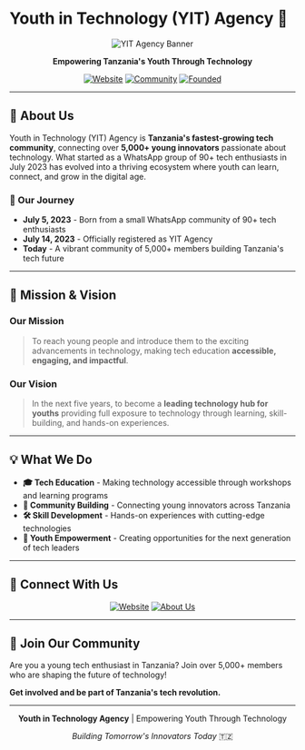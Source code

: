 # Youth in Technology (YIT) Agency 🚀

<div align="center">

![YIT Agency Banner](https://via.placeholder.com/1200x300/6366f1/ffffff?text=Youth+in+Technology+Agency)

**Empowering Tanzania's Youth Through Technology**

[![Website](https://img.shields.io/badge/Website-yit--agency.com-6366f1?style=for-the-badge)](https://yit-agency.com)
[![Community](https://img.shields.io/badge/Community-5000%2B%20Members-10b981?style=for-the-badge)](#)
[![Founded](https://img.shields.io/badge/Founded-July%202023-f59e0b?style=for-the-badge)](#)

</div>

---

## 🌟 About Us

Youth in Technology (YIT) Agency is **Tanzania's fastest-growing tech community**, connecting over **5,000+ young innovators** passionate about technology. What started as a WhatsApp group of 90+ tech enthusiasts in July 2023 has evolved into a thriving ecosystem where youth can learn, connect, and grow in the digital age.

### 📅 Our Journey

- **July 5, 2023** - Born from a small WhatsApp community of 90+ tech enthusiasts
- **July 14, 2023** - Officially registered as YIT Agency
- **Today** - A vibrant community of 5,000+ members building Tanzania's tech future

---

## 🎯 Mission & Vision

### Our Mission
> To reach young people and introduce them to the exciting advancements in technology, making tech education **accessible, engaging, and impactful**.

### Our Vision
> In the next five years, to become a **leading technology hub for youths** providing full exposure to technology through learning, skill-building, and hands-on experiences.

---

## 💡 What We Do

- **🎓 Tech Education** - Making technology accessible through workshops and learning programs
- **🤝 Community Building** - Connecting young innovators across Tanzania
- **🛠️ Skill Development** - Hands-on experiences with cutting-edge technologies
- **🌱 Youth Empowerment** - Creating opportunities for the next generation of tech leaders

---

## 🔗 Connect With Us

<div align="center">

[![Website](https://img.shields.io/badge/Visit%20Our%20Website-yit--agency.com-6366f1?style=for-the-badge&logo=google-chrome&logoColor=white)](https://yit-agency.com)
[![About Us](https://img.shields.io/badge/Learn%20More-About%20YIT-10b981?style=for-the-badge&logo=read-the-docs&logoColor=white)](https://yit-agency.com/about)

</div>

---

## 🤝 Join Our Community

Are you a young tech enthusiast in Tanzania? Join over 5,000+ members who are shaping the future of technology!

**Get involved and be part of Tanzania's tech revolution.**

---

<div align="center">

**Youth in Technology Agency** | Empowering Youth Through Technology

*Building Tomorrow's Innovators Today* 🇹🇿

</div>
